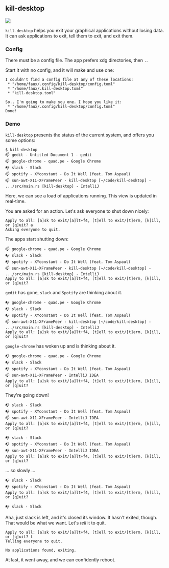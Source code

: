 ## kill-desktop

[![](https://img.shields.io/crates/v/kill-desktop.svg)](https://crates.io/crates/kill-desktop)

`kill-desktop` helps you exit your graphical applications without losing
 data. It can ask applications to exit, tell them to exit, and exit them.

### Config

There must be a config file. The app prefers xdg directories, then `.`.

Start it with no config, and it will make and use one:
```
I couldn't find a config file at any of these locations:
 * "/home/faux/.config/kill-desktop/config.toml"
 * "/home/faux/.kill-desktop.toml"
 * "kill-desktop.toml"

So.. I'm going to make you one. I hope you like it:
 * "/home/faux/.config/kill-desktop/config.toml"
Done!
```


### Demo

`kill-desktop` presents the status of the current system,
  and offers you some options:
```
$ kill-desktop
📫 gedit - Untitled Document 1 - gedit
📫 google-chrome - quad.pe - Google Chrome
📭 slack - Slack
📫 spotify - XYconstant - Do It Well (feat. Tom Aspaul)
📫 sun-awt-X11-XFramePeer - kill-desktop [~/code/kill-desktop] - .../src/main.rs [kill-desktop] - IntelliJ
```

Here, we can see a load of applications running. This view is updated
 in real-time.

You are asked for an action. Let's ask everyone to shut down nicely:

```
Apply to all: [a]sk to exit/[a]lt+f4, [t]ell to exit/[t]erm, [k]ill, or [q]uit? a
Asking everyone to quit.
```

The apps start shutting down:

```
📫 google-chrome - quad.pe - Google Chrome
📭 slack - Slack
📭 spotify - XYconstant - Do It Well (feat. Tom Aspaul)
📫 sun-awt-X11-XFramePeer - kill-desktop [~/code/kill-desktop] - .../src/main.rs [kill-desktop] - IntelliJ
Apply to all: [a]sk to exit/[a]lt+f4, [t]ell to exit/[t]erm, [k]ill, or [q]uit?
```

`gedit` has gone, `slack` and `Spotify` are thinking about it.

```
📭 google-chrome - quad.pe - Google Chrome
📭 slack - Slack
📭 spotify - XYconstant - Do It Well (feat. Tom Aspaul)
📫 sun-awt-X11-XFramePeer - kill-desktop [~/code/kill-desktop] - .../src/main.rs [kill-desktop] - IntelliJ
Apply to all: [a]sk to exit/[a]lt+f4, [t]ell to exit/[t]erm, [k]ill, or [q]uit?
```

`google-chrome` has woken up and is thinking about it.

```
📭 google-chrome - quad.pe - Google Chrome
📭 slack - Slack
📭 spotify - XYconstant - Do It Well (feat. Tom Aspaul)
📫 sun-awt-X11-XFramePeer - IntelliJ IDEA
Apply to all: [a]sk to exit/[a]lt+f4, [t]ell to exit/[t]erm, [k]ill, or [q]uit?
```

They're going down!

```
📭 slack - Slack
📭 spotify - XYconstant - Do It Well (feat. Tom Aspaul)
📫 sun-awt-X11-XFramePeer - IntelliJ IDEA
Apply to all: [a]sk to exit/[a]lt+f4, [t]ell to exit/[t]erm, [k]ill, or [q]uit?
```

```
📭 slack - Slack
📭 spotify - XYconstant - Do It Well (feat. Tom Aspaul)
📭 sun-awt-X11-XFramePeer - IntelliJ IDEA
Apply to all: [a]sk to exit/[a]lt+f4, [t]ell to exit/[t]erm, [k]ill, or [q]uit?
```

... so slowly ...

```
📭 slack - Slack
📭 spotify - XYconstant - Do It Well (feat. Tom Aspaul)
Apply to all: [a]sk to exit/[a]lt+f4, [t]ell to exit/[t]erm, [k]ill, or [q]uit?
```

```
📭 slack - Slack
```

Aha, just slack is left, and it's closed its window. It hasn't exited,
though. That would be what we want. Let's *tell* it to quit.

```
Apply to all: [a]sk to exit/[a]lt+f4, [t]ell to exit/[t]erm, [k]ill, or [q]uit? t
Telling everyone to quit.
```

```
No applications found, exiting.
```

At last, it went away, and we can confidently reboot.
